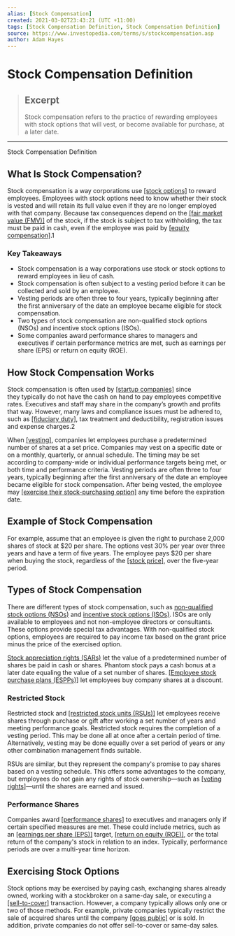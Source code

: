 ```yaml
---
alias: [Stock Compensation]
created: 2021-03-02T23:43:21 (UTC +11:00)
tags: [Stock Compensation Definition, Stock Compensation Definition]
source: https://www.investopedia.com/terms/s/stockcompensation.asp
author: Adam Hayes
---
```


# Stock Compensation Definition

> ## Excerpt
> Stock compensation refers to the practice of rewarding employees with stock options that will vest, or become available for purchase, at a later date.

---

Stock Compensation Definition
## What Is Stock Compensation?

Stock compensation is a way corporations use [[stock options]](https://www.investopedia.com/terms/s/stockoption.asp) to reward employees. Employees with stock options need to know whether their stock is vested and will retain its full value even if they are no longer employed with that company. Because tax consequences depend on the [[fair market value (FMV)]](https://www.investopedia.com/terms/f/fairmarketvalue.asp) of the stock, if the stock is subject to tax withholding, the tax must be paid in cash, even if the employee was paid by [[equity compensation]](https://www.investopedia.com/terms/e/equity-compensation.asp).1

### Key Takeaways

-   Stock compensation is a way corporations use stock or stock options to reward employees in lieu of cash.
-   Stock compensation is often subject to a vesting period before it can be collected and sold by an employee.
-   Vesting periods are often three to four years, typically beginning after the first anniversary of the date an employee became eligible for stock compensation.
-   Two types of stock compensation are non-qualified stock options (NSOs) and incentive stock options (ISOs).
-   Some companies award performance shares to managers and executives if certain performance metrics are met, such as earnings per share (EPS) or return on equity (ROE).

## How Stock Compensation Works

Stock compensation is often used by [[startup companies]](https://www.investopedia.com/terms/s/startup.asp) since they typically do not have the cash on hand to pay employees competitive rates. Executives and staff may share in the company’s growth and profits that way. However, many laws and compliance issues must be adhered to, such as [[fiduciary duty]](https://www.investopedia.com/ask/answers/042915/what-are-some-examples-fiduciary-duty.asp), tax treatment and deductibility, registration issues and expense charges.2

When [[vesting]](https://www.investopedia.com/terms/v/vesting.asp), companies let employees purchase a predetermined number of shares at a set price. Companies may vest on a specific date or on a monthly, quarterly, or annual schedule. The timing may be set according to company-wide or individual performance targets being met, or both time and performance criteria. Vesting periods are often three to four years, typically beginning after the first anniversary of the date an employee became eligible for stock compensation. After being vested, the employee may [[exercise their stock-purchasing option]](https://www.investopedia.com/terms/e/exercise.asp) any time before the expiration date.

## Example of Stock Compensation

For example, assume that an employee is given the right to purchase 2,000 shares of stock at $20 per share. The options vest 30% per year over three years and have a term of five years. The employee pays $20 per share when buying the stock, regardless of the [[stock price]](https://www.investopedia.com/articles/stocks/08/stock-prices-fool.asp), over the five-year period.

## Types of Stock Compensation

There are different types of stock compensation, such as [non-qualified stock options (NSOs)](https://www.investopedia.com/terms/n/nso.asp) and [incentive stock options (ISOs)](https://www.investopedia.com/terms/i/iso.asp). ISOs are only available to employees and not non-employee directors or consultants. These options provide special tax advantages. With non-qualified stock options, employees are required to pay income tax based on the grant price minus the price of the exercised option.

[Stock appreciation rights (SARs)](https://www.investopedia.com/terms/s/sar.asp) let the value of a predetermined number of shares be paid in cash or shares. Phantom stock pays a cash bonus at a later date equaling the value of a set number of shares. [[Employee stock purchase plans (ESPPs)]](https://www.investopedia.com/articles/stocks/12/employee-stock-purchase-plans.asp) let employees buy company shares at a discount.

### Restricted Stock

Restricted stock and [[restricted stock units (RSUs)]](https://www.investopedia.com/terms/r/restricted-stock-unit.asp) let employees receive shares through purchase or gift after working a set number of years and meeting performance goals. Restricted stock requires the completion of a vesting period. This may be done all at once after a certain period of time. Alternatively, vesting may be done equally over a set period of years or any other combination management finds suitable.

RSUs are similar, but they represent the company's promise to pay shares based on a vesting schedule. This offers some advantages to the company, but employees do not gain any rights of stock ownership—such as [[voting rights]](https://www.investopedia.com/ask/answers/040315/what-can-shareholders-vote.asp)—until the shares are earned and issued.

### Performance Shares

Companies award [[performance shares]](https://www.investopedia.com/terms/p/performanceshares.asp) to executives and managers only if certain specified measures are met. These could include metrics, such as an [[earnings per share (EPS)]](https://www.investopedia.com/terms/e/eps.asp) target, [[return on equity (ROE)]](https://www.investopedia.com/terms/r/returnonequity.asp), or the total return of the company's stock in relation to an index. Typically, performance periods are over a multi-year time horizon.

## Exercising Stock Options

Stock options may be exercised by paying cash, exchanging shares already owned, working with a stockbroker on a same-day sale, or executing a [[sell-to-cover]](https://www.investopedia.com/terms/c/cover.asp) transaction. However, a company typically allows only one or two of those methods. For example, private companies typically restrict the sale of acquired shares until the company [[goes public]](https://www.investopedia.com/terms/g/goingpublic.asp) or is sold. In addition, private companies do not offer sell-to-cover or same-day sales.
